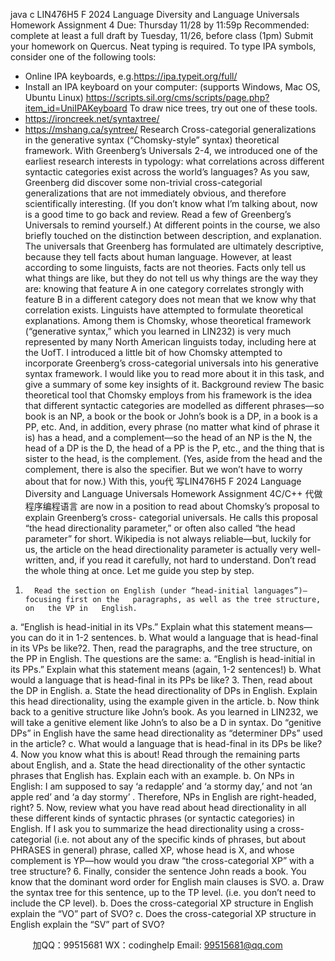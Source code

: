 java c
LIN476H5 F 2024 
Language Diversity and Language Universals 
Homework Assignment 4 
Due: Thursday 11/28 by 11:59p
Recommended: complete at least a full draft by Tuesday, 11/26, before class (1pm)
Submit your homework on Quercus. Neat typing is required. 
To type IPA symbols, consider one of the following tools:
- Online IPA keyboards, e.g.https://ipa.typeit.org/full/ 
- Install an IPA keyboard on your computer: (supports Windows, Mac OS, Ubuntu Linux) 
https://scripts.sil.org/cms/scripts/page.php?item_id=UniIPAKeyboard 
To draw nice trees, try out one of these tools. 
- https://ironcreek.net/syntaxtree/ 
- https://mshang.ca/syntree/
Research Cross-categorial generalizations in the generative syntax (“Chomsky-style” syntax) theoretical framework. With Greenberg’s Universals 2-4, we introduced one of   the earliest research interests in   typology: what correlations across different syntactic categories exist across the world’s languages?   As   you saw, Greenberg did discover some non-trivial cross-categorial generalizations that   are not immediately obvious, and   therefore scientifically interesting. (If   you don’t know what I’m talking about, now is a good   time to go back and review.   Read a   few   of   Greenberg’s   Universals   to   remind   yourself.) At different points in the course, we also   briefly touched on the distinction   between description, and explanation. The universals that Greenberg has formulated are ultimately descriptive, because   they tell facts about human language. However, at least according to some linguists, facts are not theories. Facts only tell us what things are like, but   they   do   not   tell   us why things are   the   way   they         are: knowing that feature   A in one category correlates strongly with feature B in a   different category   does not mean that we know why that correlation exists. 
Linguists have attempted to formulate theoretical explanations.   Among them is Chomsky,   whose theoretical framework (“generative syntax,” which   you learned in LIN232) is very much represented   by many North   American linguists today, including here at   the UofT.
I introduced a little   bit of   how Chomsky attempted to incorporate Greenberg’s cross-categorial universals into his generative syntax framework. I would like   you   to read more   about   it   in   this   task,   and give a summary of   some key insights of   it. 
Background review
The basic theoretical tool that Chomsky employs from his framework is the idea that different syntactic categories are modelled as different phrases—so book is an NP, a book or the book or John’s book is a DP, in a book is a PP, etc.
And, in addition, every phrase (no matter what kind of phrase it is) has a head, and a complement—so the head of an NP is the N, the head of a DP is the D, the head of a PP is the P, etc., and the thing that is sister to the head, is the complement.
(Yes, aside from the head and the complement, there is also the specifier. But we won’t have to worry about that for now.)
With this,   you代 写LIN476H5 F 2024 Language Diversity and Language Universals Homework Assignment 4C/C++
代做程序编程语言 are now in a   position to read about Chomsky’s proposal to explain Greenberg’s   cross-   categorial universals. He calls this proposal “the head directionality parameter,” or often also called “the head parameter” for short.
Wikipedia is not always reliable—but, luckily for us,   the   article   on   the head directionality parameter   is actually   very   well-written, and, if   you read it carefully, not hard   to understand.
Don’t read the whole thing at once. Let me guide you step by step. 
1.       Read the section on English (under “head-initial languages”)—focusing first on the   paragraphs, as well as the tree structure, on   the VP in   English.
a.       “English is head-initial in its VPs.” Explain what this statement means—you can do it   in 1-2 sentences.
b.       What would a language that is head-final in its VPs be like?2.       Then, read the paragraphs, and the tree structure, on the PP in English. The questions are the same:
a.       “English is head-initial in its PPs.” Explain what this statement means (again, 1-2   sentences!)
b.       What would a language that is head-final in its PPs be like?
3.       Then, read about the DP in English.
a.       State the head directionality of   DPs in English. Explain this head directionality, using   the example given in   the article.
b.       Now think back to a genitive structure like   John’s book.   As   you learned in LIN232,   we   will take a genitive element like   John’s to also be a   D in syntax.   Do   “genitive   DPs”   in   English have the same head directionality as “determiner DPs” used in the article?
c.       What would a language that is head-final in its DPs be like?
4.       Now   you know what this is about! Read through the remaining parts about English, and
a.       State the head directionality of   the other syntactic phrases that English has.   Explain each with an example.
b.       On NPs in English: I am supposed to say ‘a redapple’ and ‘a stormy day,’ and not ‘an
apple red’ and ‘a day stormy’   . Therefore, NPs in English are right-headed, right?
5.       Now, review what   you have read about head directionality in all these different kinds of   syntactic phrases (or   syntactic categories) in English.
If   I ask   you to summarize the head directionality using a cross-categorial (i.e. not   about any of   the specific kinds of   phrases, but about PHRASES   in general) phrase, called XP, whose head is X, and whose complement is   YP—how would   you draw “the   cross-categorial XP” with a   tree structure?
6.       Finally, consider the sentence   John reads a book.   You know that the dominant word order for   English main clauses is SVO.
a.       Draw the syntax tree for this sentence, up to the TP level. (i.e.   you don’t   need to   include the CP   level).
b.       Does the cross-categorial XP structure in English explain the “VO” part of   SVO?
c.       Does the cross-categorial XP structure in English explain the “SV” part   of   SVO?







         
加QQ：99515681  WX：codinghelp  Email: 99515681@qq.com
